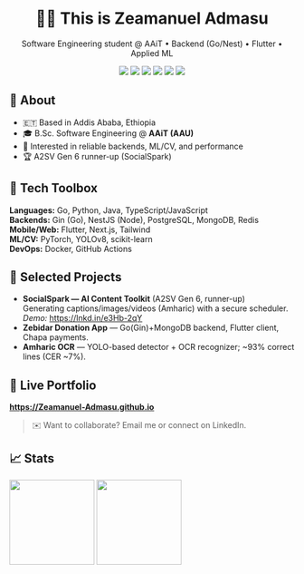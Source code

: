 <!-- Profile README for Zeamanuel-Admasu -->

<h1 align="center">👋🏾 This is Zeamanuel Admasu</h1>
<p align="center">Software Engineering student @ AAiT • Backend (Go/Nest) • Flutter • Applied ML</p>

<p align="center">
  <a href="https://Zeamanuel-Admasu.github.io"><img src="https://img.shields.io/badge/Portfolio-Live-2ea043?logo=vercel&logoColor=white" /></a>
  <a href="mailto:zeamanshibru2020@gmail.com"><img src="https://img.shields.io/badge/Email-zeamanshibru2020%40gmail.com-red?logo=gmail" /></a>
  <a href="https://www.linkedin.com/in/zeamanuel-admasu-32b6a6212/"><img src="https://img.shields.io/badge/LinkedIn-Connect-blue?logo=linkedin" /></a>
  <a href="https://github.com/Zeamanuel-Admasu"><img src="https://img.shields.io/badge/GitHub-Follow-black?logo=github" /></a>
  <a href="https://leetcode.com/u/zshibru/"><img src="https://img.shields.io/badge/LeetCode-Profile-orange?logo=leetcode" /></a>
  <a href="https://codeforces.com/profile/zeaman"><img src="https://img.shields.io/badge/Codeforces-Profile-2F9?logo=codeforces" /></a>
</p>

## 🧭 About
- 🇪🇹 Based in Addis Ababa, Ethiopia  
- 🎓 B.Sc. Software Engineering @ **AAiT (AAU)**  
- 🧱 Interested in reliable backends, ML/CV, and performance  
- 🏆 A2SV Gen 6 runner-up (SocialSpark)

## 🧰 Tech Toolbox
**Languages:** Go, Python, Java, TypeScript/JavaScript  
**Backends:** Gin (Go), NestJS (Node), PostgreSQL, MongoDB, Redis  
**Mobile/Web:** Flutter, Next.js, Tailwind  
**ML/CV:** PyTorch, YOLOv8, scikit-learn  
**DevOps:** Docker, GitHub Actions

## 🔬 Selected Projects
- **SocialSpark — AI Content Toolkit** (A2SV Gen 6, runner-up)  
  Generating captions/images/videos (Amharic) with a secure scheduler.  
  _Demo:_ https://lnkd.in/e3Hb-2qY
- **Zebidar Donation App** — Go(Gin)+MongoDB backend, Flutter client, Chapa payments.
- **Amharic OCR** — YOLO-based detector + OCR recognizer; ~93% correct lines (CER ~7%).

## 🔗 Live Portfolio
**https://Zeamanuel-Admasu.github.io**

> ✉️ Want to collaborate? Email me or connect on LinkedIn.

## 📈 Stats
<p>
  <img height="150" src="https://github-readme-stats.vercel.app/api?username=Zeamanuel-Admasu&show_icons=true&theme=default" />
  <img height="150" src="https://github-readme-stats.vercel.app/api/top-langs/?username=Zeamanuel-Admasu&layout=compact" />
</p>
